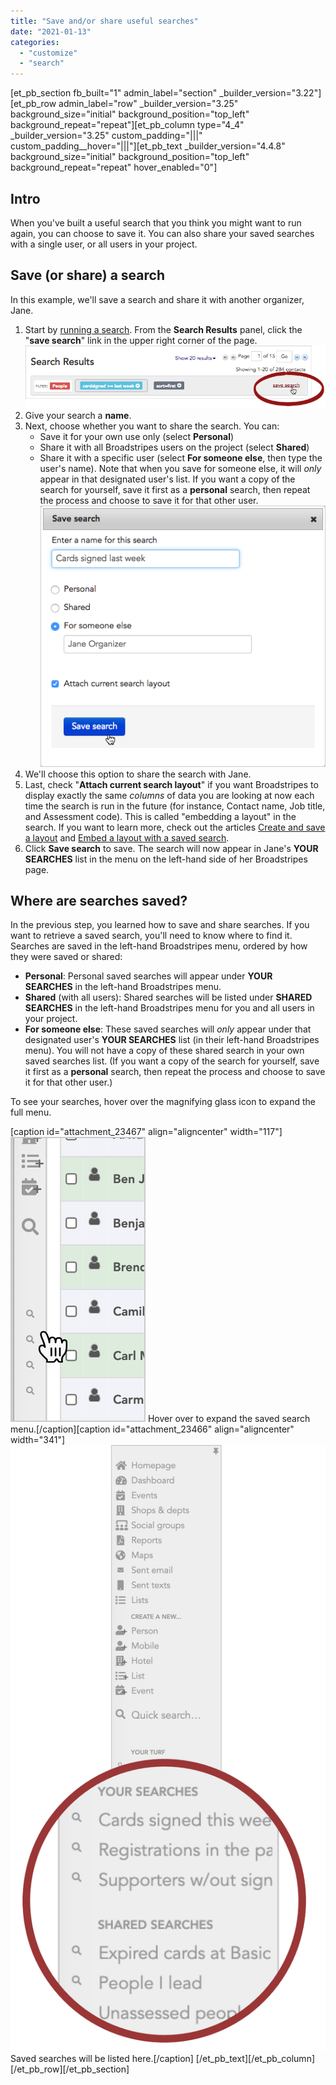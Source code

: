 ```yaml
---
title: "Save and/or share useful searches"
date: "2021-01-13"
categories: 
  - "customize"
  - "search"
---
```


\[et\_pb\_section fb\_built="1" admin\_label="section" \_builder\_version="3.22"\]\[et\_pb\_row admin\_label="row" \_builder\_version="3.25" background\_size="initial" background\_position="top\_left" background\_repeat="repeat"\]\[et\_pb\_column type="4\_4" \_builder\_version="3.25" custom\_padding="|||" custom\_padding\_\_hover="|||"\]\[et\_pb\_text \_builder\_version="4.4.8" background\_size="initial" background\_position="top\_left" background\_repeat="repeat" hover\_enabled="0"\]

## Intro

When you've built a useful search that you think you might want to run again, you can choose to save it. You can also share your saved searches with a single user, or all users in your project.

## Save (or share) a search

In this example, we'll save a search and share it with another organizer, Jane.

1. Start by [running a search](https://help.broadstripes.com/help-articles/using-broadstripes/search/search-builder-build-an-advanced-search/). From the **Search Results** panel, click the "**save search**" link in the upper right corner of the page.![](images/938869a-NameSearchSaveLink.png)
2. Give your search a **name**.
3. Next, choose whether you want to share the search. You can:
    - Save it for your own use only (select **Personal**)
    - Share it with all Broadstripes users on the project (select **Shared**)
    - Share it with a specific user (select **For someone else**, then type the user's name). Note that when you save for someone else, it will _only_ appear in that designated user's list. If you want a copy of the search for yourself, save it first as a **personal** search, then repeat the process and choose to save it for that other user.  
        ![](images/eda442b-NameSearchSaveDetailCardShareJane.png)
4. We'll choose this option to share the search with Jane.
5. Last, check "**Attach current search layout**" if you want Broadstripes to display exactly the same _columns_ of data you are looking at now each time the search is run in the future (for instance, Contact name, Job title, and Assessment code). This is called "embedding a layout" in the search. If you want to learn more, check out the articles [Create and save a layout](https://help.broadstripes.com/help-articles/using-broadstripes/customize/save-a-layout/) and [Embed a layout with a saved search](https://help.broadstripes.com/help-articles/using-broadstripes/customize/embed-a-layout-with-a-saved-search/).
6. Click **Save search** to save. The search will now appear in Jane's **YOUR SEARCHES** list in the menu on the left-hand side of her Broadstripes page.

## Where are searches saved?

In the previous step, you learned how to save and share searches. If you want to retrieve a saved search, you'll need to know where to find it. Searches are saved in the left-hand Broadstripes menu, ordered by how they were saved or shared:

- **Personal**: Personal saved searches will appear under **YOUR SEARCHES** in the left-hand Broadstripes menu.
- **Shared** (with all users): Shared searches will be listed under **SHARED SEARCHES** in the left-hand Broadstripes menu for you and all users in your project.
- **For someone else**: These saved searches will _only_ appear under that designated user's **YOUR SEARCHES** list (in their left-hand Broadstripes menu). You will not have a copy of these shared search in your own saved searches list. (If you want a copy of the search for yourself, save it first as a **personal** search, then repeat the process and choose to save it for that other user.)

To see your searches, hover over the magnifying glass icon to expand the full menu.

\[caption id="attachment\_23467" align="aligncenter" width="117"\]![](images/SavedSearchHoverToolbarMenu.png) Hover over to expand the saved search menu.\[/caption\]\[caption id="attachment\_23466" align="aligncenter" width="341"\]![](images/SavedSearchToolbarMenu.png) Saved searches will be listed here.\[/caption\] \[/et\_pb\_text\]\[/et\_pb\_column\]\[/et\_pb\_row\]\[/et\_pb\_section\]
